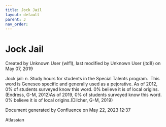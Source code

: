 ```yaml
---
title: Jock Jail
layout: default
parent: J
nav_order:
---
```


# Jock Jail

Created by  Unknown User (wlf1), last modified by  Unknown User (jtd8) on May 07, 2019

Jock jail: n. Study hours for students in the Special Talents program.  This word is Geneseo specific and generally used as a pejorative. As of 2012, 0% of students surveyed know this word. 0% believe it is of local origins.(Endress, G-M, 2012)As of 2019, 0% of students surveyed know this word. 0% believe it is of local origins.(Dilcher, G-M, 2019) 

Document generated by Confluence on May 22, 2023 12:37

Atlassian
